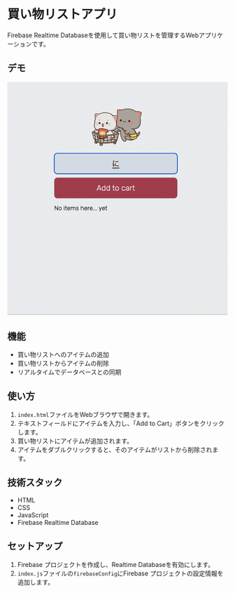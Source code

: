 # 買い物リストアプリ

Firebase Realtime Databaseを使用して買い物リストを管理するWebアプリケーションです。

## デモ

![Shopping List App](demo.gif)

## 機能

- 買い物リストへのアイテムの追加
- 買い物リストからアイテムの削除
- リアルタイムでデータベースとの同期

## 使い方

1. `index.html`ファイルをWebブラウザで開きます。
2. テキストフィールドにアイテムを入力し、「Add to Cart」ボタンをクリックします。
3. 買い物リストにアイテムが追加されます。
4. アイテムをダブルクリックすると、そのアイテムがリストから削除されます。

## 技術スタック

- HTML
- CSS
- JavaScript
- Firebase Realtime Database

## セットアップ

1. Firebase プロジェクトを作成し、Realtime Databaseを有効にします。
2. `index.js`ファイルの`firebaseConfig`にFirebase プロジェクトの設定情報を追加します。
